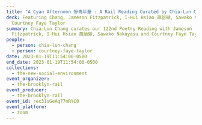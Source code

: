 ```yaml
---
title: "A Cyan Afternoon 慘青年華 : A Rail Reading Curated by Chia-Lun Chang"
deck: Featuring Chang, Jameson Fitzpatrick, I-Hui Hsiao 蕭詒徽, Sawako Nakayasu and
  Courtney Faye Taylor
summary: Chia-Lun Chang curates our 122nd Poetry Reading with Jameson
  Fitzpatrick, I-Hui Hsiao 蕭詒徽, Sawako Nakayasu and Courtney Faye Taylor
people:
  - person: chia-lun-chang
  - person: courtney-faye-taylor
date: 2023-01-19T11:54:00-0500
end_date: 2023-01-19T11:54:00-0500
collections:
  - the-new-social-environment
event_organizer:
  - the-brooklyn-rail
event_producer:
  - the-brooklyn-rail
event_id: rec31sGeAq77mRYC0
event_platform:
  - zoom
---
```

